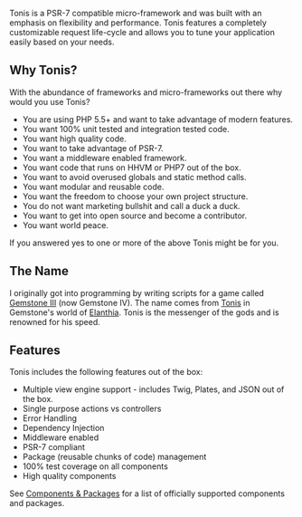 Tonis is a PSR-7 compatible micro-framework and was built with an emphasis on flexibility and performance. Tonis features
a completely customizable request life-cycle and allows you to tune your application easily based on your needs.

Why Tonis?
----------

With the abundance of frameworks and micro-frameworks out there why would you use Tonis?

  * You are using PHP 5.5+ and want to take advantage of modern features.
  * You want 100% unit tested and integration tested code.
  * You want high quality code.
  * You want to take advantage of PSR-7.
  * You want a middleware enabled framework.
  * You want code that runs on HHVM or PHP7 out of the box.
  * You want to avoid overused globals and static method calls.
  * You want modular and reusable code.
  * You want the freedom to choose your own project structure.
  * You do not want marketing bullshit and call a duck a duck.
  * You want to get into open source and become a contributor.
  * You want world peace.
  
If you answered yes to one or more of the above Tonis might be for you.

The Name
--------

I originally got into programming by writing scripts for a game called [Gemstone III](http://www.play.net/gs4) 
(now Gemstone IV). The name comes from [Tonis](https://gswiki.play.net/mediawiki/index.php/Tonis) in Gemstone's world of 
[Elanthia](https://gswiki.play.net/mediawiki/index.php/Elanthia). Tonis is the messenger of the gods and is renowned for 
his speed.
 
Features
--------

Tonis includes the following features out of the box:

  * Multiple view engine support - includes Twig, Plates, and JSON out of the box.
  * Single purpose actions vs controllers
  * Error Handling
  * Dependency Injection
  * Middleware enabled
  * PSR-7 compliant
  * Package (reusable chunks of code) management
  * 100% test coverage on all components
  * High quality components
  
See [Components & Packages](/other/components-and-packages) for a list of officially supported components and packages.
